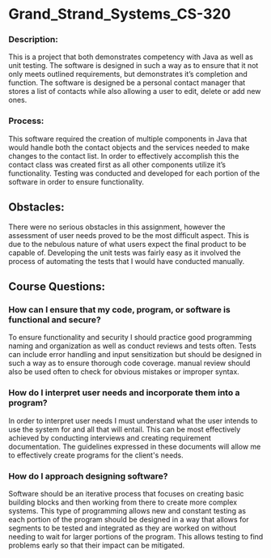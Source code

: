 # Grand_Strand_Systems_CS-320

### Description: 
This is a project that both demonstrates competency with Java as well as unit testing. The software is designed in such a way as to ensure that it not only meets outlined requirements, but demonstrates it’s completion and function. The software is designed be a personal contact manager that stores a list of contacts while also allowing a user to edit, delete or add new ones.

### Process:
This software required the creation of multiple components in Java that would handle both the contact objects and the services needed to make changes to the contact list. In order to effectively accomplish this the contact class was created first as all other components utilize it’s functionality. Testing was conducted and developed for each portion of the software in order to ensure functionality.

## Obstacles:
There were no serious obstacles in this assignment, however the assessment of user needs proved to be the most difficult aspect. This is due to the nebulous nature of what users expect the final product to be capable of. Developing the unit tests was fairly easy as it involved the process of automating the tests that I would have conducted manually.

## Course Questions:

### How can I ensure that my code, program, or software is functional and secure?

To ensure functionality and security I should practice good programming naming and organization as well as conduct reviews and tests often. Tests can include error handling and input sensitization but should be designed in such a way as to ensure thorough code coverage. manual review should 
also be used often to check for obvious mistakes or improper syntax.


### How do I interpret user needs and incorporate them into a program?

In order to interpret user needs I must understand what the user intends to use the system for and all that will entail. This can be most effectively achieved by conducting interviews and creating requirement documentation. The guidelines expressed in these documents will allow me to effectively create programs for the client's needs.


### How do I approach designing software?

Software should be an iterative process that focuses on creating basic building blocks and then working from there to create more complex systems. This type of programming allows new and constant testing as each portion of the program should be designed in a way that allows for segments to be tested
and integrated as they are worked on without needing to wait for larger portions of the program. This allows testing to find problems early so that their impact can be mitigated.
